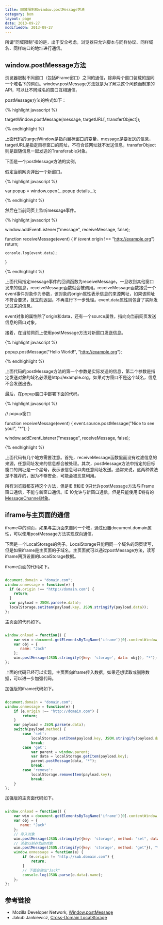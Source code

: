 ```yaml
---
title: 同域限制和window.postMessage方法
category: bom
layout: page
date: 2013-09-27
modifiedOn: 2013-09-27
---
```


所谓“同域限制”指的是，出于安全考虑，浏览器只允许脚本与同样协议、同样域名、同样端口的地址进行通信。

## window.postMessage方法

浏览器限制不同窗口（包括iFrame窗口）之间的通信，除非两个窗口装载的是同一个域名下的网页。window.postMessage方法就是为了解决这个问题而制定的API，可以让不同域名的窗口互相通信。

postMessage方法的格式如下：

{% highlight javascript %}

targetWindow.postMessage(message, targetURL[, transferObject]);

{% endhighlight %}

上面代码的targetWindow是指向目标窗口的变量，message是要发送的信息，targetURL是指定目标窗口的网址，不符合该网址就不发送信息，transferObject则是跟随信息一起发送的Transferable对象。

下面是一个postMessage方法的实例。

假定当前网页弹出一个新窗口。

{% highlight javascript %}

var popup = window.open(...popup details...);

{% endhighlight %}

然后在当前网页上监听message事件。

{% highlight javascript %}

window.addEventListener("message", receiveMessage, false);

function receiveMessage(event) {
	if (event.origin !== "http://example.org")
    return;

	console.log(event.data);
}

{% endhighlight %}

上面代码指定message事件的回调函数为receiveMessage，一旦收到其他窗口发来的信息，receiveMessage函数就会被调用。receiveMessage函数接受一个event事件对象作为参数，该对象的origin属性表示信息的来源网址，如果该网址不符合要求，就立刻返回，不再进行下一步处理。event.data属性则包含了实际发送过来的信息。

event对象的属性除了origin和data，还有一个source属性，指向向当前网页发送信息的窗口对象。

接着，在当前网页上使用postMessage方法对新窗口发送信息。

{% highlight javascript %}

popup.postMessage("Hello World!", "http://example.org");

{% endhighlight %}

上面代码的postMessage方法的第一个参数是实际发送的信息，第二个参数是指定发送对象的域名必须是http://example.org。如果对方窗口不是这个域名，信息不会发送出去。

最后，在popup窗口中部署下面的代码。

{% highlight javascript %}

// popup窗口

function receiveMessage(event) {
  event.source.postMessage("Nice to see you!", "*");
}

window.addEventListener("message", receiveMessage, false);

{% endhighlight %}

上面代码有几个地方需要注意。首先，receiveMessage函数里面没有过滤信息的来源，任意网址发来的信息都会被处理。其次，postMessage方法中指定的目标窗口的网址是一个星号，表示该信息可以向任意网址发送。通常来说，这两种做法是不推荐的，因为不够安全，可能会被恶意利用。

所有浏览器都支持这个方法，但是IE 8和IE 9只允许postMessage方法与iFrame窗口通信，不能与新窗口通信。IE 10允许与新窗口通信，但是只能使用IE特有的[MessageChannel对象](http://msdn.microsoft.com/en-us/library/windows/apps/hh441303.aspx)。

## iframe与主页面的通信

iframe中的网页，如果与主页面来自同一个域，通过设置document.domain属性，可以使用postMessage方法实现双向通信。

下面是一个LocalStorage的例子。LocalStorage只能用同一个域名的网页读写，但是如果iframe是主页面的子域名，主页面就可以通过postMessage方法，读写iframe网页设置的LocalStorage数据。

iframe页面的代码如下。

```javascript

document.domain = "domain.com";
window.onmessage = function(e) {
  if (e.origin !== "http://domain.com") {
    return;
  }
  var payload = JSON.parse(e.data);
  localStorage.setItem(payload.key, JSON.stringify(payload.data));
};

```

主页面的代码如下。

```javascript

window.onload = function() {
    var win = document.getElementsByTagName('iframe')[0].contentWindow;
    var obj = {
       name: "Jack"
    };
    win.postMessage(JSON.stringify({key: 'storage', data: obj}), "*");
};

```

上面的代码已经可以实现，主页面向iframe传入数据。如果还想读取或删除数据，可以进一步加强代码。

加强版的iframe代码如下。

```javascript

document.domain = "domain.com";
window.onmessage = function(e) {
    if (e.origin !== "http://domain.com") {
        return;
    }
    var payload = JSON.parse(e.data);
    switch(payload.method) {
        case 'set':
            localStorage.setItem(payload.key, JSON.stringify(payload.data));
            break;
        case 'get':
            var parent = window.parent;
            var data = localStorage.getItem(payload.key);
            parent.postMessage(data, "*");
            break;
        case 'remove':
            localStorage.removeItem(payload.key);
            break;
    }
};

```

加强版的主页面代码如下。

```javascript

window.onload = function() {
    var win = document.getElementsByTagName('iframe')[0].contentWindow;
    var obj = {
       name: "Jack"
    };
    // 存入对象
    win.postMessage(JSON.stringify({key: 'storage', method: "set", data: obj}), "*");
    // 读取以前存取的对象
    win.postMessage(JSON.stringify({key: 'storage', method: "get"}), "*");
    window.onmessage = function(e) {
        if (e.origin != "http://sub.domain.com") {
            return;
        }
        // 下面会输出"Jack"
        console.log(JSON.parse(e.data).name);
    };
};

```

## 参考链接

- Mozilla Developer Network, [Window.postMessage](https://developer.mozilla.org/en-US/docs/Web/API/window.postMessage)
- Jakub Jankiewicz, [Cross-Domain LocalStorage](http://jcubic.wordpress.com/2014/06/20/cross-domain-localstorage/)

